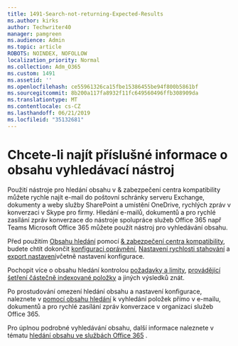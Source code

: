 ```yaml
---
title: 1491-Search-not-returning-Expected-Results
ms.author: kirks
author: Techwriter40
manager: pamgreen
ms.audience: Admin
ms.topic: article
ROBOTS: NOINDEX, NOFOLLOW
localization_priority: Normal
ms.collection: Adm_O365
ms.custom: 1491
ms.assetid: ''
ms.openlocfilehash: ce55961326ca15fbe15386455be94f800b5861bf
ms.sourcegitcommit: 8b200a117fa8932f11fc649560496ffb308909da
ms.translationtype: MT
ms.contentlocale: cs-CZ
ms.lasthandoff: 06/21/2019
ms.locfileid: "35132681"
---
```

# <a name="content-search-tool-to-find-relevant-info"></a>Chcete-li najít příslušné informace o obsahu vyhledávací nástroj

Použití nástroje pro hledání obsahu v & zabezpečení centra kompatibility můžete rychle najít e-mail do poštovní schránky serveru Exchange, dokumenty a weby služby SharePoint a umístění OneDrive, rychlých zpráv v konverzaci v Skype pro firmy. Hledání e-mailů, dokumentů a pro rychlé zasílání zpráv konverzace do nástroje spolupráce služeb Office 365 např Teams Microsoft Office 365 můžete použít nástroj pro vyhledávání obsahu.


Před použitím [Obsahu hledání](https://sip.protection.office.com/contentsearchbeta?ContentOnly=1) pomocí [& zabezpečení centra kompatibility](https://sip.protection.office.com/homepage), budete chtít dokončit [konfiguraci oprávnění](https://docs.microsoft.com/office365/securitycompliance/permissions-filtering-for-content-search), [Nastavení rychlosti stahování](https://docs.microsoft.com/office365/securitycompliance/increase-download-speeds-when-exporting-ediscovery-results) a [export nastavení](https://docs.microsoft.com/office365/securitycompliance/disable-reports-when-you-export-content-search-results)včetně nastavení konfigurace.

Pochopit více o obsahu hledání kontrolou [požadavky a limity](https://docs.microsoft.com/office365/securitycompliance/limits-for-content-search), [provádějící šetření částečně indexované položky](https://docs.microsoft.com/office365/securitycompliance/investigating-partially-indexed-items-in-ediscovery) a jiných výsledků znát.

Po prostudování omezení hledání obsahu a nastavení konfigurace, naleznete v [pomocí obsahu hledání</a> k vyhledání položek přímo v e-mailu, dokumentů a pro rychlé zasílání zpráv konverzace v organizaci služeb Office 365](https://docs.microsoft.com/office365/securitycompliance/content-search).

Pro úplnou podrobné vyhledávání obsahu, další informace naleznete v tématu [hledání obsahu ve službách Office 365](https://docs.microsoft.com/office365/securitycompliance/search-for-content) .
